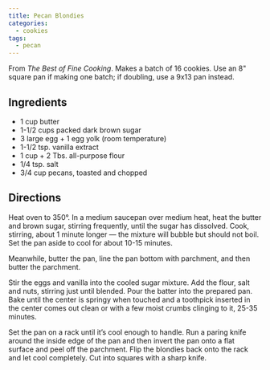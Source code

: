 ```yaml
---
title: Pecan Blondies
categories:
  - cookies
tags:
  - pecan
---
```


From *The Best of Fine Cooking*. Makes a batch of 16 cookies. Use an 8" square pan
if making one batch; if doubling, use a 9x13 pan instead.

## Ingredients

- 1 cup butter
- 1-1/2 cups packed dark brown sugar
- 3 large egg + 1 egg yolk (room temperature)
- 1-1/2 tsp. vanilla extract
- 1 cup + 2 Tbs. all-purpose flour
- 1/4 tsp. salt
- 3/4 cup pecans, toasted and chopped

## Directions

Heat oven to 350°. In a medium saucepan over medium heat, heat the butter and brown sugar,
stirring frequently, until the sugar has dissolved. Cook, stirring, about 1 minute longer — the
mixture will bubble but should not boil. Set the pan aside to cool for about 10-15 minutes.

Meanwhile, butter the pan, line the pan bottom with parchment, and then butter the parchment.

Stir the eggs and vanilla into the cooled sugar mixture. Add the flour, salt and nuts, stirring just
until blended. Pour the batter into the prepared pan. Bake until the center is springy when
touched and a toothpick inserted in the center comes out clean or with a few moist crumbs
clinging to it, 25-35 minutes.

Set the pan on a rack until it’s cool enough to handle. Run a paring knife around the inside edge
of the pan and then invert the pan onto a flat surface and peel off the parchment. Flip the
blondies back onto the rack and let cool completely. Cut into squares with a sharp knife.
